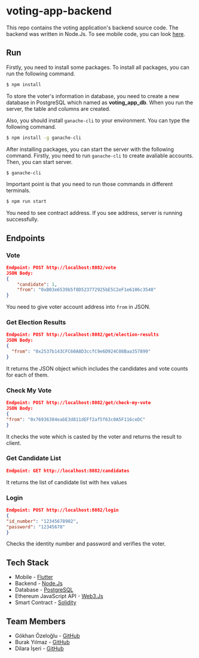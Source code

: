 # voting-app-backend

This repo contains the voting application's backend source code. The backend was written in Node.Js. To see mobile code, you can look [here](https://github.com/VoteAppBlockchain/voting_app_mobile).

## Run

Firstly, you need to install some packages. To install all packages, you can run the following command.

```bash
$ npm install
```

To store the voter's information in database, you need to create a new database in PostgreSQL which named as **voting_app_db**. When you run the server, the table and columns are created.

Also, you should install `ganache-cli` to your environment. You can type the following command.

```bash
$ npm install -g ganache-cli
```

After installing packages, you can start the server with the following command.
Firstly, you need to run `ganache-cli` to create avaliable accounts. Then, you can start server.

```bash
$ ganache-cli
```

Important point is that you need to run those commands in different terminals.

```bash
$ npm run start
```

You need to see contract address. If you see address, server is running successfully. 

## Endpoints

### Vote

```json
Endpoint: POST http://localhost:8082/vote
JSON Body: 
{
    "candidate": 1,
    "from": "0xB03e6539b5f8D523772925bE5C2eF1e6106c3540"
}
```

You need to give voter account address into `from` in JSON.

### Get Election Results

```json
Endpoint: POST http://localhost:8082/get/election-results
JSON Body:
{
  "from": "0x2537b143CFC60A8D3ccfC9e6D924C08Baa357899"
}
```

It returns the JSON object which includes the candidates and vote counts for each of them.

### Check My Vote

```json
Endpoint: POST http://localhost:8082/get/check-my-vote
JSON Body:
{
"from": "0x76936384eabE3d811dEFf2af5f63c0A5F116ceDC"
}
```

It checks the vote which is casted by the voter and returns the result to client. 

### Get Candidate List

```json
Endpoint: GET http://localhost:8082/candidates
```

It returns the list of candidate list with hex values

### Login

```json
Endpoint: POST http://localhost:8082/login
{
"id_number": "12345678902",
"password": "12345678"
}
```

Checks the identity number and password and verifies the voter.

## Tech Stack

* Mobile - [Flutter](https://github.com/flutter/flutter)
* Backend - [Node.Js](https://github.com/nodejs/node)
* Database - [PostgreSQL](https://github.com/postgres/postgres)
* Ethereum JavaScript API - [Web3.Js](https://github.com/ChainSafe/web3.js/)
* Smart Contract - [Solidity](https://github.com/ethereum/solidity)


## Team Members

* Gökhan Özeloğlu - [GitHub](https://github.com/gozeloglu)
* Burak Yılmaz - [GitHub](https://github.com/SBurakYlmaz)
* Dilara İşeri - [GitHub](https://github.com/iseridilara)
